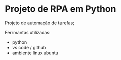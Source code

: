 # Projeto de RPA em Python

Projeto de automação de tarefas;

Ferrmantas utilizadas:
- python
- vs code / github
- ambiente linux ubuntu